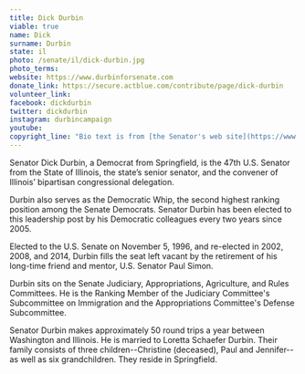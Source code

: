```yaml
---
title: Dick Durbin
viable: true
name: Dick
surname: Durbin
state: il
photo: /senate/il/dick-durbin.jpg
photo_terms: 
website: https://www.durbinforsenate.com
donate_link: https://secure.actblue.com/contribute/page/dick-durbin
volunteer_link: 
facebook: dickdurbin
twitter: dickdurbin
instagram: durbincampaign
youtube: 
copyright_line: "Bio text is from [the Senator's web site](https://www.durbin.senate.gov/about-dick-durbin)."
---
```

Senator Dick Durbin, a Democrat from Springfield, is the 47th U.S. Senator from the State of Illinois, the state’s senior senator, and the convener of Illinois’ bipartisan congressional delegation.

Durbin also serves as the Democratic Whip, the second highest ranking position among the Senate Democrats. Senator Durbin has been elected to this leadership post by his Democratic colleagues every two years since 2005.

Elected to the U.S. Senate on November 5, 1996, and re-elected in 2002, 2008, and 2014, Durbin fills the seat left vacant by the retirement of his long-time friend and mentor, U.S. Senator Paul Simon.

Durbin sits on the Senate Judiciary, Appropriations, Agriculture, and Rules Committees. He is the Ranking Member of the Judiciary Committee's Subcommittee on Immigration and the Appropriations Committee's Defense Subcommittee.

Senator Durbin makes approximately 50 round trips a year between Washington and Illinois. He is married to Loretta Schaefer Durbin. Their family consists of three children--Christine (deceased), Paul and Jennifer--as well as six grandchildren. They reside in Springfield.
